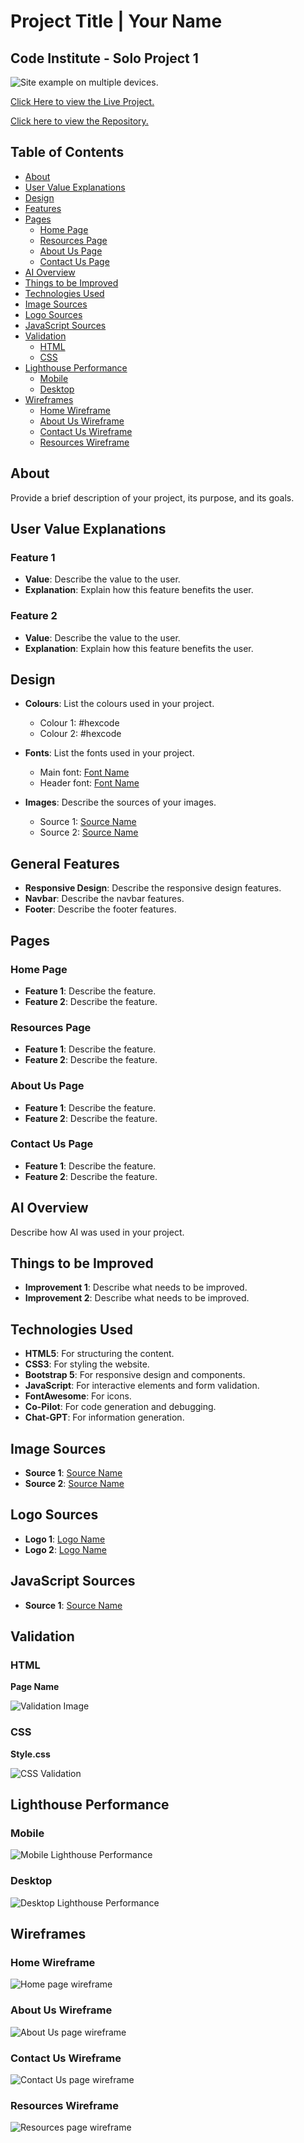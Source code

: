 # Project Title | Your Name

## Code Institute - Solo Project 1

![Site example on multiple devices.](assets/images/readme-images/responsive.png)

[Click Here to view the Live Project.](https://your-live-project-link.com)

[Click here to view the Repository.](https://github.com/your-github-username/your-repository-name)

## Table of Contents

- [About](#about)
- [User Value Explanations](#user-value-explanations)
- [Design](#design)
- [Features](#general-features)
- [Pages](#pages)
    - [Home Page](#home-page)
    - [Resources Page](#resources-page)
    - [About Us Page](#about-us-page)
    - [Contact Us Page](#contact-us-page)
- [AI Overview](#ai-overview)
- [Things to be Improved](#things-to-be-improved)
- [Technologies Used](#technologies-used)
- [Image Sources](#image-sources)
- [Logo Sources](#logo-sources)
- [JavaScript Sources](#java-script-sources)
- [Validation](#validation)
    - [HTML](#html)
    - [CSS](#css)
- [Lighthouse Performance](#lighthouse-performance)
    - [Mobile](#mobile)
    - [Desktop](#desktop)
- [Wireframes](#wireframes)
    - [Home Wireframe](#home-wireframe)
    - [About Us Wireframe](#about-us-wireframe)
    - [Contact Us Wireframe](#contact-us-wireframe)
    - [Resources Wireframe](#resources-wireframe)

## About

Provide a brief description of your project, its purpose, and its goals.

## User Value Explanations

### Feature 1

- **Value**: Describe the value to the user.
- **Explanation**: Explain how this feature benefits the user.

### Feature 2

- **Value**: Describe the value to the user.
- **Explanation**: Explain how this feature benefits the user.

## Design

- **Colours**: List the colours used in your project.
    - Colour 1: #hexcode
    - Colour 2: #hexcode

- **Fonts**: List the fonts used in your project.
    - Main font: [Font Name](font-link)
    - Header font: [Font Name](font-link)

- **Images**: Describe the sources of your images.
    - Source 1: [Source Name](source-link)
    - Source 2: [Source Name](source-link)

## General Features

- **Responsive Design**: Describe the responsive design features.
- **Navbar**: Describe the navbar features.
- **Footer**: Describe the footer features.

## Pages

### Home Page

- **Feature 1**: Describe the feature.
- **Feature 2**: Describe the feature.

### Resources Page

- **Feature 1**: Describe the feature.
- **Feature 2**: Describe the feature.

### About Us Page

- **Feature 1**: Describe the feature.
- **Feature 2**: Describe the feature.

### Contact Us Page

- **Feature 1**: Describe the feature.
- **Feature 2**: Describe the feature.

## AI Overview

Describe how AI was used in your project.

## Things to be Improved

- **Improvement 1**: Describe what needs to be improved.
- **Improvement 2**: Describe what needs to be improved.

## Technologies Used

- **HTML5**: For structuring the content.
- **CSS3**: For styling the website.
- **Bootstrap 5**: For responsive design and components.
- **JavaScript**: For interactive elements and form validation.
- **FontAwesome**: For icons.
- **Co-Pilot**: For code generation and debugging.
- **Chat-GPT**: For information generation.

## Image Sources

- **Source 1**: [Source Name](source-link)
- **Source 2**: [Source Name](source-link)

## Logo Sources

- **Logo 1**: [Logo Name](logo-link)
- **Logo 2**: [Logo Name](logo-link)

## JavaScript Sources

- **Source 1**: [Source Name](source-link)

## Validation

### HTML

**Page Name**

![Validation Image](assets/images/readme-images/validation-image.png)

### CSS

**Style.css**

![CSS Validation](assets/images/readme-images/css-validation.png)

## Lighthouse Performance

### Mobile

![Mobile Lighthouse Performance](assets/images/readme-images/lighthouse-mobile.png)

### Desktop

![Desktop Lighthouse Performance](assets/images/readme-images/lighthouse-desktop.png)

## Wireframes

### Home Wireframe

![Home page wireframe](assets/images/readme-images/wireframe-home.png)

### About Us Wireframe

![About Us page wireframe](assets/images/readme-images/wireframe-about.png)

### Contact Us Wireframe

![Contact Us page wireframe](assets/images/readme-images/wireframe-contact.png)

### Resources Wireframe

![Resources page wireframe](assets/images/readme-images/wireframe-resources.png)